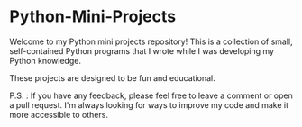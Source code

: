 # Python-Mini-Projects 


Welcome to my Python mini projects repository! This is a collection of small, self-contained Python programs that I wrote while I was developing my Python knowledge.

These projects are designed to be fun and educational.

P.S. : If you have any feedback, please feel free to leave a comment or open a pull request. I'm always looking for ways to improve my code and make it more accessible to others.
